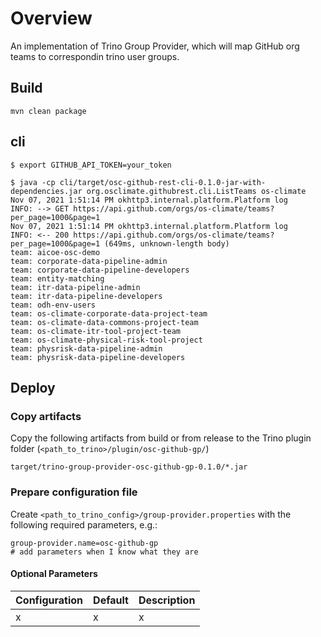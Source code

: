 # Overview

An implementation of Trino Group Provider, which will map GitHub org teams to correspondin trino user groups.

## Build


```
mvn clean package
```

## cli

```
$ export GITHUB_API_TOKEN=your_token

$ java -cp cli/target/osc-github-rest-cli-0.1.0-jar-with-dependencies.jar org.osclimate.githubrest.cli.ListTeams os-climate
Nov 07, 2021 1:51:14 PM okhttp3.internal.platform.Platform log
INFO: --> GET https://api.github.com/orgs/os-climate/teams?per_page=1000&page=1
Nov 07, 2021 1:51:14 PM okhttp3.internal.platform.Platform log
INFO: <-- 200 https://api.github.com/orgs/os-climate/teams?per_page=1000&page=1 (649ms, unknown-length body)
team: aicoe-osc-demo
team: corporate-data-pipeline-admin
team: corporate-data-pipeline-developers
team: entity-matching
team: itr-data-pipeline-admin
team: itr-data-pipeline-developers
team: odh-env-users
team: os-climate-corporate-data-project-team
team: os-climate-data-commons-project-team
team: os-climate-itr-tool-project-team
team: os-climate-physical-risk-tool-project
team: physrisk-data-pipeline-admin
team: physrisk-data-pipeline-developers
```

## Deploy

### Copy artifacts

Copy the following artifacts from build or from release to the Trino plugin folder (`<path_to_trino>/plugin/osc-github-gp/`)

```
target/trino-group-provider-osc-github-gp-0.1.0/*.jar
```

### Prepare configuration file

Create `<path_to_trino_config>/group-provider.properties` with the following required parameters, e.g.:

```
group-provider.name=osc-github-gp
# add parameters when I know what they are
```

#### Optional Parameters

| Configuration                            | Default  | Description                |
| ---------------------------------------- | -------- | -------------------------- |
| x | x | x |

